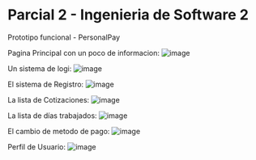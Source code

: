 # Parcial 2 - Ingenieria de Software 2
Prototipo funcional - PersonalPay

Pagina Principal con un poco de informacion:
![image](https://github.com/user-attachments/assets/b2ea3d0c-6e60-49fc-86f3-2e8d59989ff0)

Un sistema de logi:
![image](https://github.com/user-attachments/assets/8e4ac380-9461-4706-abb3-d4ffd50e70ce)

El sistema de Registro:
![image](https://github.com/user-attachments/assets/4f9ed754-f5bd-473f-9353-67dc121b330a)

La lista de Cotizaciones:
![image](https://github.com/user-attachments/assets/7ceb8dab-d661-4c40-83e8-b1e3276f3882)

La lista de días trabajados:
![image](https://github.com/user-attachments/assets/53361404-65c9-49e4-88cd-c73aa7cc12a9)

El cambio de metodo de pago:
![image](https://github.com/user-attachments/assets/d38ed459-192b-4d13-b0cd-91a8d05918e0)

Perfil de Usuario:
![image](https://github.com/user-attachments/assets/fef724d1-a97c-4a27-9bd7-727a8ee22475)

